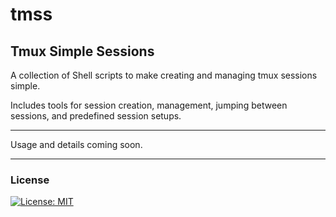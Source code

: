 # tmss
## Tmux Simple Sessions

A collection of Shell scripts to make creating and managing tmux sessions simple.

Includes tools for session creation, management, jumping between sessions, and predefined session setups.

---

Usage and details coming soon.

---

### License

[![License: MIT](https://img.shields.io/badge/License-MIT-yellow.svg)](https://opensource.org/licenses/MIT)
